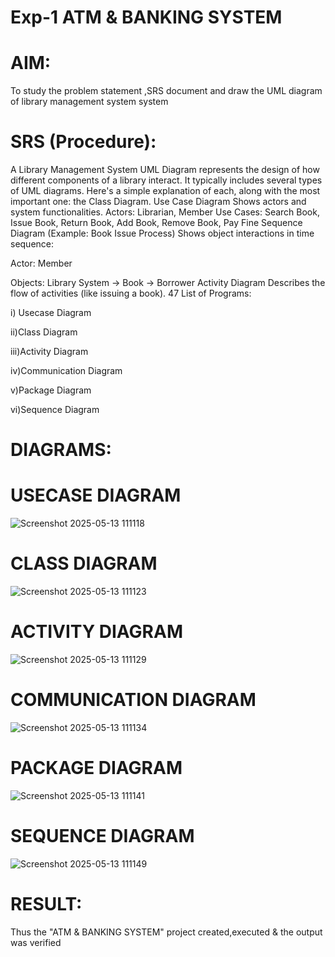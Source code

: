 # Exp-1 ATM & BANKING SYSTEM

# AIM:
To study the problem statement ,SRS document and draw the UML diagram of library management system system
# SRS (Procedure):
A Library Management System UML Diagram represents the design of how different components of a library interact. It typically includes several types of UML diagrams. Here's a simple explanation of each, along with the most important one: the Class Diagram.
Use Case Diagram
Shows actors and system functionalities.
Actors: Librarian, Member
Use Cases: Search Book, Issue Book, Return Book, Add Book, Remove Book, Pay Fine
Sequence Diagram (Example: Book Issue Process)
Shows object interactions in time sequence:

Actor: Member

Objects: Library System → Book → Borrower
Activity Diagram
Describes the flow of activities (like issuing a book).
47
List of Programs:

i) Usecase Diagram

ii)Class Diagram

iii)Activity Diagram

iv)Communication Diagram

v)Package Diagram

vi)Sequence Diagram

# DIAGRAMS:
# USECASE DIAGRAM
![Screenshot 2025-05-13 111118](https://github.com/user-attachments/assets/3bf165fa-bf62-4d1b-816b-0c55184cf38f)

# CLASS DIAGRAM


![Screenshot 2025-05-13 111123](https://github.com/user-attachments/assets/6d1f8f51-07c4-492e-a276-0b4bbd3508ab)


# ACTIVITY DIAGRAM
![Screenshot 2025-05-13 111129](https://github.com/user-attachments/assets/d9d90843-da28-4004-b0ff-ac55ada9c6aa)


# COMMUNICATION DIAGRAM

![Screenshot 2025-05-13 111134](https://github.com/user-attachments/assets/1b6eb780-a1b2-4668-8283-5d1fa587f1d7)


# PACKAGE DIAGRAM
![Screenshot 2025-05-13 111141](https://github.com/user-attachments/assets/001fb94e-4bd0-40ef-984f-1ae132be7824)



# SEQUENCE DIAGRAM

![Screenshot 2025-05-13 111149](https://github.com/user-attachments/assets/0794042d-f90d-4101-81be-526233837997)





# RESULT:

Thus the "ATM & BANKING SYSTEM" project created,executed & the output was verified

